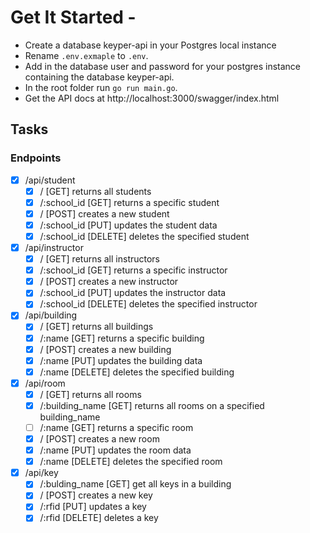 # Get It Started -

- Create a database keyper-api in your Postgres local instance
- Rename `.env.exmaple` to `.env`.
- Add in the database user and password for your postgres instance containing the database keyper-api.
- In the root folder run `go run main.go`.
- Get the API docs at http://localhost:3000/swagger/index.html

## Tasks

### Endpoints 

- [x] /api/student 
    - [x] / [GET] returns all students
    - [x] /:school_id [GET] returns a specific student
    - [x] / [POST] creates a new student
    - [x] /:school_id [PUT] updates the student data
    - [x] /:school_id [DELETE] deletes the specified student

- [x] /api/instructor
    - [x] / [GET] returns all instructors
    - [x] /:school_id [GET] returns a specific instructor
    - [x] / [POST] creates a new instructor
    - [x] /:school_id [PUT] updates the instructor data
    - [x] /:school_id [DELETE] deletes the specified instructor

- [x] /api/building
    - [x] / [GET] returns all buildings
    - [x] /:name [GET] returns a specific building
    - [x] / [POST] creates a new building
    - [x] /:name [PUT] updates the building data
    - [x] /:name [DELETE] deletes the specified building

- [x] /api/room
    - [x] / [GET] returns all rooms
    - [x] /:building_name [GET] returns all rooms on a specified building_name
    - [ ] /:name [GET] returns a specific room
    - [x] / [POST] creates a new room
    - [x] /:name [PUT] updates the room data
    - [x] /:name [DELETE] deletes the specified room

- [x] /api/key
  - [x] /:bulding_name [GET] get all keys in a building
  - [x] / [POST] creates a new key
  - [x] /:rfid [PUT] updates a key
  - [x] /:rfid [DELETE] deletes a key